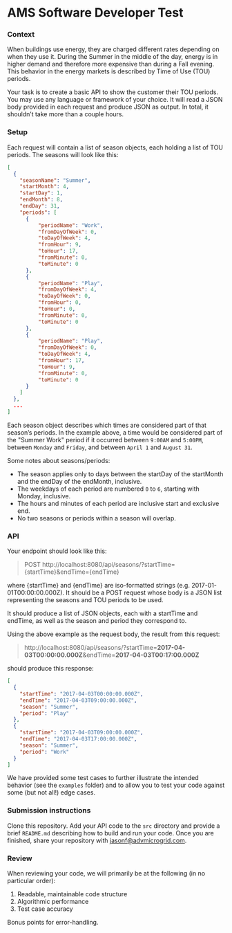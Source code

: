 # AMS Software Developer Test

### Context

When buildings use energy, they are charged different rates depending on when they use it. During the Summer
in the middle of the day, energy is in higher demand and therefore more expensive than during a Fall evening. This
behavior in the energy markets is described by Time of Use (TOU) periods.

Your task is to create a basic API to show the customer their TOU periods. You may use any language or framework
of your choice. It will read a JSON body provided in each request and produce JSON as output. In total, it shouldn’t
take more than a couple hours.


### Setup

Each request will contain a list of season objects, each holding a list of TOU periods.
The seasons will look like this:

```json
[
  {
    "seasonName": "Summer",
    "startMonth": 4,
    "startDay": 1,
    "endMonth": 8,
    "endDay": 31,
    "periods": [
      {
          "periodName": "Work",
          "fromDayOfWeek": 0,
          "toDayOfWeek": 4,
          "fromHour": 9,
          "toHour": 17,
          "fromMinute": 0,
          "toMinute": 0
      },
      {
          "periodName": "Play",
          "fromDayOfWeek": 4,
          "toDayOfWeek": 0,
          "fromHour": 0,
          "toHour": 0,
          "fromMinute": 0,
          "toMinute": 0
      },
      {
          "periodName": "Play",
          "fromDayOfWeek": 0,
          "toDayOfWeek": 4,
          "fromHour": 17,
          "toHour": 9,
          "fromMinute": 0,
          "toMinute": 0
      }
    ]
  },
  ...
]
```

Each season object describes which times are considered part of that season’s periods. In the example above, a time would
be considered part of the "Summer Work" period if it occurred between `9:00AM` and `5:00PM`, between `Monday` and `Friday`,
and between `April 1` and `August 31`. 

Some notes about seasons/periods:

* The season applies only to days between the startDay of the startMonth and the endDay of the endMonth, inclusive.
* The weekdays of each period are numbered `0` to `6`, starting with Monday, inclusive.
* The hours and minutes of each period are inclusive start and exclusive end.
* No two seasons or periods within a season will overlap.


### API

Your endpoint should look like this:

>POST http://localhost:8080/api/seasons/?startTime={startTime}&endTime={endTime}

where {startTime} and {endTime} are iso-formatted strings (e.g. 2017-01-01T00:00:00.000Z). It should be a POST request
whose body is a JSON list representing the seasons and TOU periods to be used.

It should produce a list of JSON objects, each with a startTime and endTime, as well as the season and period they
correspond to. 

Using the above example as the request body, the result from this request:

> http://localhost:8080/api/seasons/?startTime=**2017-04-03T00:00:00.000Z**&endTime=**2017-04-03T00:17:00.000Z**

should produce this response:

```json
[
  {
    "startTime": "2017-04-03T00:00:00.000Z",
    "endTime": "2017-04-03T09:00:00.000Z",
    "season": "Summer",
    "period": "Play"
  },
  {
    "startTime": "2017-04-03T09:00:00.000Z",
    "endTime": "2017-04-03T17:00:00.000Z",
    "season": "Summer",
    "period": "Work"
  }
]
```

We have provided some test cases to further illustrate the intended behavior (see the `examples` folder) and to allow you to test your code against some (but not all!)
edge cases.


### Submission instructions

Clone this repository. Add your API code to the `src` directory and provide a brief `README.md` describing how to build and run your code. Once you are finished,
share your repository with jasonf@advmicrogrid.com.


### Review

When reviewing your code, we will primarily be at the following (in no particular order):

1. Readable, maintainable code structure
1. Algorithmic performance
1. Test case accuracy

Bonus points for error-handling.